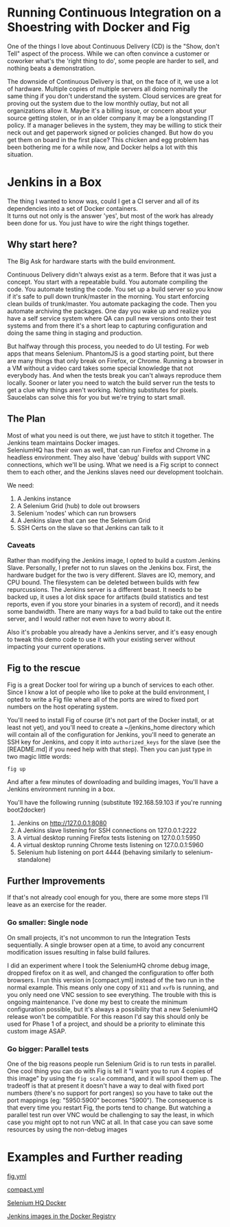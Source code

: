 Running Continuous Integration on a Shoestring with Docker and Fig
===============================================================

One of the things I love about Continuous Delivery (CD) is the "Show, don't Tell" aspect of the process.  While we can
often convince a customer or coworker what's the 'right thing to do', some people are harder to sell, and nothing beats
a demonstration.

The downside of Continuous Delivery is that, on the face of it, we use a lot of hardware.  Multiple copies of multiple
servers all doing nominally the same thing if you don't understand the system.  Cloud services are great for proving out
the system due to the low monthly outlay, but not all organizations allow it.  Maybe it's a billing issue, or concern
about your source getting stolen, or in an older company it may be a longstanding IT policy.  If a manager believes in
the system, they may be willing to stick their neck out and get paperwork signed or policies changed.  But how do you 
get them on board in the first place?  This chicken and egg problem has been bothering me for a while now, and Docker
helps a lot with this situation.

# Jenkins in a Box

The thing I wanted to know was, could I get a CI server and all of its dependencies into a set of Docker containers.  
It turns out not only is the answer 'yes', but most of the work has already been done for us.  You just have to wire
the right things together.

## Why start here?

The Big Ask for hardware starts with the build environment.

Continuous Delivery didn't always exist as a term.  Before that it was just a concept.  You start with a repeatable 
build. You automate compiling the code. You automate testing the code. You set up a build server so you know if it's
safe to pull down trunk/master in the morning.  You start enforcing clean builds of trunk/master.  You automate
packaging the code.  Then you automate archiving the packages.  One day you wake up and realize you have a self service
system where QA can pull new versions onto their test systems and from there it's a short leap to capturing 
configuration and doing the same thing in staging and production.  

But halfway through this process, you needed to do UI testing. For web apps that means Selenium. PhantomJS is a good 
starting point, but there are many things that only break on Firefox, or Chrome. Running a browser in a VM without a 
video card takes some special knowledge that not everybody has. And when the tests break you can't always reproduce
them locally. Sooner or later you need to watch the build server run the tests to get a clue why things aren't working.
Nothing substitutes for pixels.  Saucelabs can solve this for you but we're trying to start small.  

## The Plan

Most of what you need is out there, we just have to stitch it together.  The Jenkins team maintains Docker images.  
SeleniumHQ has their own as well, that can run Firefox and Chrome in a headless environment.  They also have 'debug' 
builds with support VNC connections, which we'll be using.  What we need is a Fig script to connect them to each other,
and the Jenkins slaves need our development toolchain. 

We need:
1. A Jenkins instance
1. A Selenium Grid (hub) to dole out browsers
1. Selenium 'nodes' which can run browsers
1. A Jenkins slave that can see the Selenium Grid
1. SSH Certs on the slave so that Jenkins can talk to it

### Caveats

Rather than modifying the Jenkins image, I opted to build a custom Jenkins Slave. Personally, I prefer not to run slaves
on the Jenkins box.  First, the hardware budget for the two is very different. Slaves are IO, memory, and CPU bound.  The
filesystem can be deleted between builds with few repurcussions.  The Jenkins server is a different beast.  It needs
to be backed up, it uses a lot disk space for artifacts (build statistics and test reports, even if you store your
binaries in a system of record), and it needs some bandwidth.  There are many ways for a bad build to take out the
entire server, and I would rather not even have to worry about it.  

Also it's probable you already have a Jenkins server, and it's easy enough to tweak this demo code to use it with your
existing server without impacting your current operations.  

## Fig to the rescue

Fig is a great Docker tool for wiring up a bunch of services to each other.  Since I know a lot of people who like to 
poke at the build environment, I opted to write a Fig file where all of the ports are wired to fixed port numbers on 
the host operating system.

You'll need to install Fig of course (it's not part of the Docker install, or at least not yet), and you'll need to
create a ~/jenkins_home directory which will contain all of the configuration for Jenkins, you'll need to generate an
SSH key for Jenkins, and copy it into `authorized_keys` for the slave (see the [README.md] if you need help with that
step).  Then you can just type in two magic little words:

    fig up

And after a few minutes of downloading and building images, You'll have a Jenkins environment running in a box.

You'll have the following running (substitute 192.168.59.103 if you're running boot2docker)
1. Jenkins on http://127.0.0.1:8080
1. A Jenkins slave listening for SSH connections on 127.0.0.1:2222
1. A virtual desktop running Firefox tests listening on 127.0.0.1:5950
1. A virtual desktop running Chrome tests listening on 127.0.0.1:5960
1. Selenium hub listening on port 4444 (behaving similarly to selenium-standalone)

## Further Improvements

If that's not already cool enough for you, there are some more steps I'll leave as an exercise for the reader.

### Go smaller: Single node

On small projects, it's not uncommon to run the Integration Tests sequentially.  A single browser open at a time, to
avoid any concurrent modification issues resulting in false build failures.  

I did an experiment where I took the SeleniumHQ chrome debug image, dropped firefox on it as well, and changed the
configuration to offer both browsers.  I run this version in [compact.yml] instead of the two run in the normal example.
This means only one copy of `X11` and `xvfb` is running, and you only need one VNC session to see everything.  The
trouble with this is ongoing maintenance.  I've done my best to create the minimum configuration possible, but it's
always a possibility that a new SeleniumHQ release won't be compatible.  For this reason I'd say this should only be
used for Phase 1 of a project, and should be a priority to eliminate this custom image ASAP.


### Go bigger: Parallel tests

One of the big reasons people run Selenium Grid is to run tests in parallel. One cool thing you can do with Fig is tell
it "I want you to run 4 copies of this image" by using the `fig scale` command, and it will spool them up.  The tradeoff
is that at present it doesn't have a way to deal with fixed port numbers (there's no support for port ranges) so you
have to take out the port mappings (eg: "5950:5900" becomes "5900").  The consequence is that every time you restart
Fig, the ports tend to change. But watching a parallel test run over VNC would be challenging to say the least, in which
case you might opt to not run VNC at all.  In that case you can save some resources by using the non-debug images 




# Examples and Further reading

[fig.yml](fig.yml)

[compact.yml](compact.yml)

[Selenium HQ Docker](https://github.com/SeleniumHQ/docker-selenium)

[Jenkins images in the Docker Registry](https://registry.hub.docker.com/_/jenkins/)